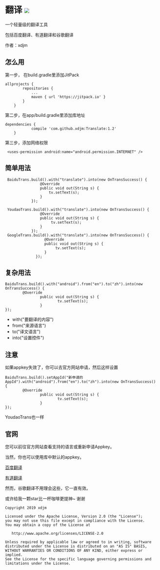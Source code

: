 # 翻译 [![](https://jitpack.io/v/xdjm/Translate.svg)](https://jitpack.io/#xdjm/Translate)

一个轻量级的翻译工具

包括百度翻译、有道翻译和谷歌翻译

作者：xdjm
## 怎么用
第一步， 在build.gradle里添加JitPack
```
allprojects {
		repositories {
			...
			maven { url 'https://jitpack.io' }
		}
	}
```
第二步，在app/build.gradle里添加库地址
```
dependencies {
	        compile 'com.github.xdjm:Translate:1.2'
	}
```
第三步，添加网络权限
```
 <uses-permission android:name="android.permission.INTERNET" />
```

## 简单用法
```
 BaiduTrans.build().with("translate").into(new OnTransSuccess() {
                @Override
                public void out(String s) {
                    tv.setText(s);
                }
            });
 
 YoudaoTrans.build().with("translate").into(new OnTransSuccess() {
                @Override
                public void out(String s) {
                     tv.setText(s);
                }
            });
 GoogleTrans.build().with("translate").into(new OnTransSuccess() {
                  @Override
                  public void out(String s) {
                       tv.setText(s);
                  }
              });
```
## 复杂用法
```
BaiduTrans.build().with("android").from("en").to("zh").into(new OnTransSuccess() {
        @Override
                public void out(String s) {
                        tv.setText(s);
                }
});
```
- with("要翻译的内容")
- from("来源语言")
- to("译文语言")
- into("设置控件")

## 注意

如果appkey失效了，你可以去官方网站申请，然后这样设置
```
BaiduTrans.build().setAppId("新申请的AppId").with("android").from("en").to("zh").into(new OnTransSuccess() {
        @Override
                public void out(String s) {
                        tv.setText(s);
                }
});
```

YoudaoTrans也一样
## 官网

您可以前往官方网站查看支持的语言或重新申请Appkey。

当然，你也可以使用库中默认的appkey。

[百度翻译](http://api.fanyi.baidu.com/api/trans/product/apidoc)

[有道翻译](http://ai.youdao.com/docs/doc-trans-api.s)

然而，谷歌翻译不用理会这些，它一直有效。

或许给我一颗star比一杯咖啡更提神~ 谢谢
```
Copyright 2019 xdjm

Licensed under the Apache License, Version 2.0 (the "License");
you may not use this file except in compliance with the License.
You may obtain a copy of the License at

   http://www.apache.org/licenses/LICENSE-2.0

Unless required by applicable law or agreed to in writing, software
distributed under the License is distributed on an "AS IS" BASIS,
WITHOUT WARRANTIES OR CONDITIONS OF ANY KIND, either express or implied.
See the License for the specific language governing permissions and
limitations under the License.
```

